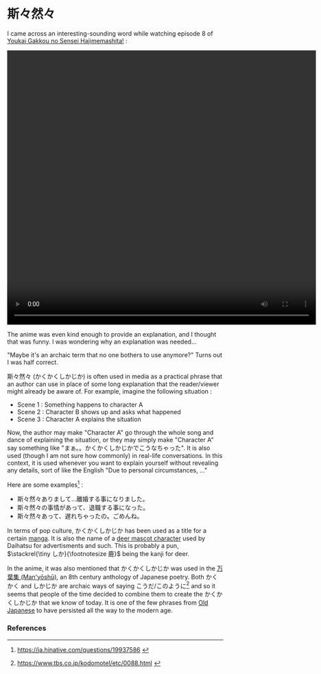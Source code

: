 # 斯々然々

I came across an interesting-sounding word while watching episode 8 of [Youkai Gakkou no Sensei Hajimemashita!](https://myanimelist.net/anime/57533/Youkai_Gakkou_no_Sensei_Hajimemashita) :

<video width="720" height="640" controls>
  <source src="../kakukakushikajika.mp4" type="video/mp4">
</video>

The anime was even kind enough to provide an explanation, and I thought that was funny. I was wondering why an explanation was needed... 

"Maybe it's an archaic term that no one bothers to use anymore?" Turns out I was half correct.

斯々然々 (かくかくしかじか) is often used in media as a practical phrase that an author can use in place of some long explanation that the reader/viewer might already be aware of. For example, imagine the following situation :

- Scene 1 : Something happens to character A
- Scene 2 : Character B shows up and asks what happened
- Scene 3 : Character A explains the situation

Now, the author may make "Character A" go through the whole song and dance of explaining the situation, or they may simply make "Character A" say something like "まぁ。。かくかくしかじかでこうなちゃった". It is also used (though I am not sure how commonly) in real-life conversations. In this context, it is used whenever you want to explain yourself without revealing any details, sort of like the English "Due to personal circumstances, ..." 

Here are some examples[^3] :

- 斯々然々ありまして…離婚する事になりました。
- 斯々然々の事情があって、退職する事になった。
- 斯々然々あって、遅れちゃったの。ごめんね。

In terms of pop culture, かくかくしかじか has been used as a title for a certain [manga](https://en.wikipedia.org/wiki/Blank_Canvas:_My_So-Called_Artist%27s_Journey). It is also the name of a [deer mascot character](https://www.daihatsu.co.jp/fan/character/kakushika/) used by Daihatsu for advertisments and such. This is probably a pun, $\stackrel{\tiny しか}{\footnotesize 鹿}$ being the kanji for deer.

In the anime, it was also mentioned that かくかくしかじか was used in the [万葉集 (Man'yōshū)](https://en.wikipedia.org/wiki/Man'yōshū), an 8th century anthology of Japanese poetry. Both かくかく and しかじか are archaic ways of saying こうだ/このように[^4] and so it seems that people of the time decided to combine them to create the かくかくしかじか that we know of today. It is one of the few phrases from [Old Japanese](https://en.wikipedia.org/wiki/Old_Japanese) to have persisted all the way to the modern age.

### References

[^1]: <a href="https://d.hatena.ne.jp/keyword/かくかくしかじか">https://d.hatena.ne.jp/keyword/かくかくしかじか</a>
[^2]: <a href="https://dic.pixiv.net/a/かくかくしかじか"> https://dic.pixiv.net/a/かくかくしかじか </a>
[^3]: <a href="https://ja.hinative.com/questions/19937586"> https://ja.hinative.com/questions/19937586 </a>
[^4]: <a href="https://www.tbs.co.jp/kodomotel/etc/0088.html"> https://www.tbs.co.jp/kodomotel/etc/0088.html </a>